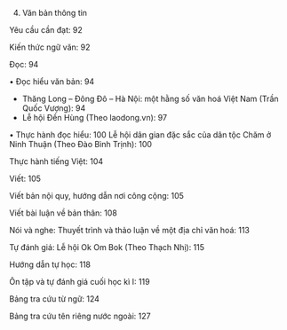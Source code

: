 4. Văn bản thông tin

Yêu cầu cần đạt: 92

Kiến thức ngữ văn: 92

Đọc: 94

• Đọc hiểu văn bản: 94
  - Thăng Long – Đông Đô – Hà Nội: một hằng số văn hoá Việt Nam (Trần Quốc Vượng): 94
  - Lễ hội Đền Hùng (Theo laodong.vn): 97

• Thực hành đọc hiểu: 100
  Lễ hội dân gian đặc sắc của dân tộc Chăm ở Ninh Thuận (Theo Đào Bình Trịnh): 100

Thực hành tiếng Việt: 104

Viết: 105

Viết bản nội quy, hướng dẫn nơi công cộng: 105

Viết bài luận về bản thân: 108

Nói và nghe: Thuyết trình và thảo luận về một địa chỉ văn hoá: 113

Tự đánh giá: Lễ hội Ok Om Bok (Theo Thạch Nhị): 115

Hướng dẫn tự học: 118

Ôn tập và tự đánh giá cuối học kì I: 119

Bảng tra cứu từ ngữ: 124

Bảng tra cứu tên riêng nước ngoài: 127